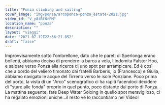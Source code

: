 ```yaml
---
title: "Ponza climbing and sailing"
cover_image: "img/ponza/arcoponza-ponza_estate-2021.jpg"
video_id: "V_y8iBf6rPM"
location_name: "ponza"
description: ""
layout: "viaggi"
date: "2021-07-12T22:36:21.852"
draft: "false"
---
```




Improvvisamente sotto l'ombrellone, dato che le pareti di Sperlonga erano bollenti, abbiamo deciso di prendere la barca a vela, l'indomita Falster Hoo,  e salpare verso Ponza alla ricerca di uno spot per arrampicare.
Ed è così che a bordo del veliero timonato dai fratelli Barberis, io (Francesco) e Giulia, abbiamo navigato le acque del Tirreno verso le isole Ponziane.
Poco prima del porto, la vista di un "Arco" scenografico ci ha rapiti facendoci decidere di "stare alle fonda" proprio in quel punto, poco distante dal porto di Ponza.
La mattina seguente, fare Deep Water Soloing in quello spot meraviglioso, ci ha regalato emozioni uniche...il resto ve lo raccontiamo nel Video!